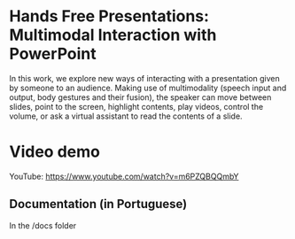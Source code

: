 # Hands Free Presentations: Multimodal Interaction with PowerPoint
In this work, we explore new ways of interacting with a presentation given by someone to an audience. Making use of multimodality (speech input and output, body gestures and their fusion), the speaker can move between slides, point to the screen, highlight contents, play videos, control the volume, or ask a virtual assistant to read the contents of a slide.

# Video demo
YouTube: https://www.youtube.com/watch?v=m6PZQBQQmbY

## Documentation (in Portuguese)
In the /docs folder
